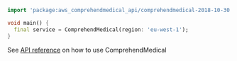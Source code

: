```dart
import 'package:aws_comprehendmedical_api/comprehendmedical-2018-10-30.dart';

void main() {
  final service = ComprehendMedical(region: 'eu-west-1');
}
```

See [API reference](https://pub.dev/documentation/aws_comprehendmedical_api/latest/comprehendmedical-2018-10-30/ComprehendMedical-class.html) on how to use ComprehendMedical

